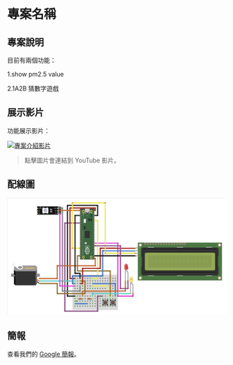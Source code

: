 # 專案名稱

## 專案說明

目前有兩個功能：

1.show pm2.5 value

2.1A2B 猜數字遊戲

## 展示影片

功能展示影片：

[![專案介紹影片](http://youtu.be/CFm9zBJCCvM/0.jpg)](http://youtu.be/CFm9zBJCCvM "專案介紹影片")

> 點擊圖片會連結到 YouTube 影片。

## 配線圖

![配線圖](./image.png)

## 簡報

查看我們的 [Google 簡報](https://docs.google.com/presentation/d/1zlfuCOp5-J4VEmNkBnkZFm8WD_7qJfnblv5-Yx5HWSY/edit#slide=id.g25b9ac56d9f_0_0)。

